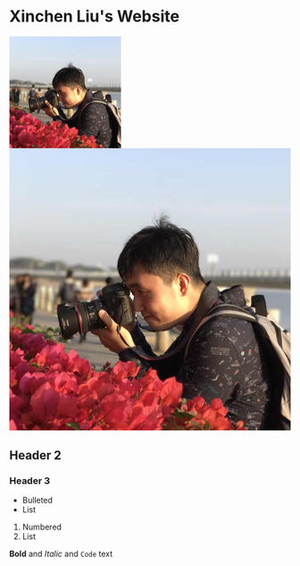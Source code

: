 # Xinchen Liu's Website
<img src="./images/photo1.jpg" width="200" height="200" alt="photo" align=left>![Image](./images/photo1.jpg)
## Header 2
### Header 3

- Bulleted
- List

1. Numbered
2. List

**Bold** and _Italic_ and `Code` text

